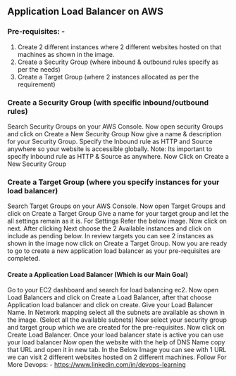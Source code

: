 ## Application Load Balancer on AWS

### Pre-requisites: -

1) Create 2 different instances where 2 different websites hosted on that machines as shown in the 
image.
2) Create a Security Group (where inbound & outbound rules specify as per the needs)
3) Create a Target Group (where 2 instances allocated as per the requirement)


### Create a Security Group (with specific inbound/outbound rules)
Search Security Groups on your AWS Console.
Now open security Groups and click on Create a New Security Group
Now give a name & description for your Security Group.
Specify the Inbound rule as HTTP and Source anywhere so your website is accessible globally.
Note: Its important to specify inbound rule as HTTP & Source as anywhere.
Now Click on Create a New Security Group

### Create a Target Group (where you specify instances for your load balancer)
Search Target Groups on your AWS Console.
Now open Target Groups and click on Create a Target Group
Give a name for your target group and let the all settings remain as it is.
For Settings Refer the below image.
Now click on next. After clicking Next choose the 2 Available instances and click on include as pending 
below.
In review targets you can see 2 instances as shown in the image now click on Create a Target Group.
Now you are ready to go to create a new application load balancer as your pre-requisites are completed.

#### Create a Application Load Balancer (Which is our Main Goal)
Go to your EC2 dashboard and search for load balancing ec2.
Now open Load Balancers and click on Create a Load Balancer, after that choose Application load 
balancer and click on create.
Give your Load Balancer Name. In Network mapping select all the subnets are available as shown in the 
image. (Select all the available subnets)
Now select your security group and target group which we are created for the pre-requisites.
Now click on Create Load Balancer.
Once your load balancer state is active you can use your load balancer 
Now open the website with the help of DNS Name copy that URL and open it in new tab.
In the Below Image you can see with 1 URL we can visit 2 different websites hosted on 2 different 
machines.
Follow For More Devops: -
https://www.linkedin.com/in/devops-learning
